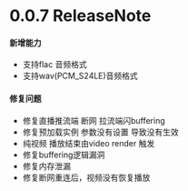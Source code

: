 # 0.0.7 ReleaseNote
#### 新增能力

- 支持flac 音频格式
- 支持wav(PCM_S24LE)音频格式

#### 修复问题

- 修复直播推流端 断网  拉流端闪buffering
- 修复预加载实例 参数没有设置 导致没有生效
- 纯视频 播放结束由video render 触发
- 修复buffering逻辑漏洞
- 修复内存泄漏
- 修复断网重连后，视频没有恢复播放